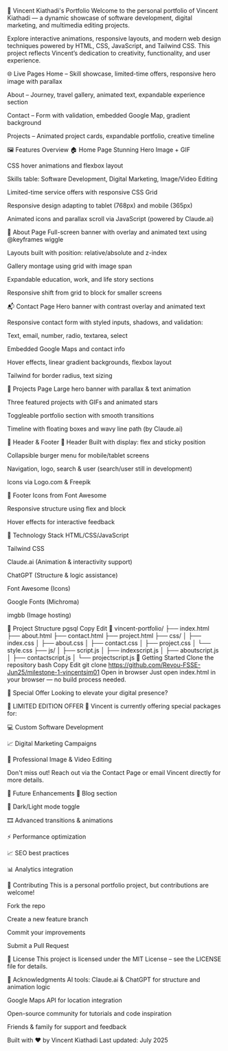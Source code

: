 💼 Vincent Kiathadi's Portfolio
Welcome to the personal portfolio of Vincent Kiathadi — a dynamic showcase of software development, digital marketing, and multimedia editing projects.

Explore interactive animations, responsive layouts, and modern web design techniques powered by HTML, CSS, JavaScript, and Tailwind CSS. This project reflects Vincent’s dedication to creativity, functionality, and user experience.

🌐 Live Pages
Home – Skill showcase, limited-time offers, responsive hero image with parallax

About – Journey, travel gallery, animated text, expandable experience section

Contact – Form with validation, embedded Google Map, gradient background

Projects – Animated project cards, expandable portfolio, creative timeline

🖼️ Features Overview
🏠 Home Page
Stunning Hero Image + GIF

CSS hover animations and flexbox layout

Skills table: Software Development, Digital Marketing, Image/Video Editing

Limited-time service offers with responsive CSS Grid

Responsive design adapting to tablet (768px) and mobile (365px)

Animated icons and parallax scroll via JavaScript (powered by Claude.ai)

🙋 About Page
Full-screen banner with overlay and animated text using @keyframes wiggle

Layouts built with position: relative/absolute and z-index

Gallery montage using grid with image span

Expandable education, work, and life story sections

Responsive shift from grid to block for smaller screens

📬 Contact Page
Hero banner with contrast overlay and animated text

Responsive contact form with styled inputs, shadows, and validation:

Text, email, number, radio, textarea, select

Embedded Google Maps and contact info

Hover effects, linear gradient backgrounds, flexbox layout

Tailwind for border radius, text sizing

🚀 Projects Page
Large hero banner with parallax & text animation

Three featured projects with GIFs and animated stars

Toggleable portfolio section with smooth transitions

Timeline with floating boxes and wavy line path (by Claude.ai)

📌 Header & Footer
🧭 Header
Built with display: flex and sticky position

Collapsible burger menu for mobile/tablet screens

Navigation, logo, search & user (search/user still in development)

Icons via Logo.com & Freepik

🔻 Footer
Icons from Font Awesome

Responsive structure using flex and block

Hover effects for interactive feedback

🔧 Technology Stack
HTML/CSS/JavaScript

Tailwind CSS

Claude.ai (Animation & interactivity support)

ChatGPT (Structure & logic assistance)

Font Awesome (Icons)

Google Fonts (Michroma)

imgbb (Image hosting)

📁 Project Structure
pgsql
Copy
Edit
📁 vincent-portfolio/
├── index.html
├── about.html
├── contact.html
├── project.html
├── css/
│   ├── index.css
│   ├── about.css
│   ├── contact.css
│   ├── project.css
│   └── style.css
├── js/
│   ├── script.js
│   ├── indexscript.js
│   ├── aboutscript.js
│   ├── contactscript.js
│   └── projectscript.js
🚀 Getting Started
Clone the repository
bash
Copy
Edit
git clone https://github.com/Revou-FSSE-Jun25/milestone-1-vincentsim01
Open in browser
Just open index.html in your browser — no build process needed.

🎁 Special Offer
Looking to elevate your digital presence?

🚨 LIMITED EDITION OFFER 🚨
Vincent is currently offering special packages for:

💻 Custom Software Development

📈 Digital Marketing Campaigns

🎨 Professional Image & Video Editing

Don't miss out! Reach out via the Contact Page or email Vincent directly for more details.

🔄 Future Enhancements
📝 Blog section

🌙 Dark/Light mode toggle

🎞️ Advanced transitions & animations

⚡ Performance optimization

📈 SEO best practices

📊 Analytics integration

🤝 Contributing
This is a personal portfolio project, but contributions are welcome!

Fork the repo

Create a new feature branch

Commit your improvements

Submit a Pull Request

📄 License
This project is licensed under the MIT License – see the LICENSE file for details.

🙏 Acknowledgments
AI tools: Claude.ai & ChatGPT for structure and animation logic

Google Maps API for location integration

Open-source community for tutorials and code inspiration

Friends & family for support and feedback

Built with ❤️ by Vincent Kiathadi
Last updated: July 2025